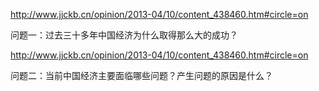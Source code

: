 http://www.jjckb.cn/opinion/2013-04/10/content_438460.htm#circle=on

问题一：过去三十多年中国经济为什么取得那么大的成功？

http://www.jjckb.cn/opinion/2013-04/10/content_438460.htm#circle=on

问题二：当前中国经济主要面临哪些问题？产生问题的原因是什么？